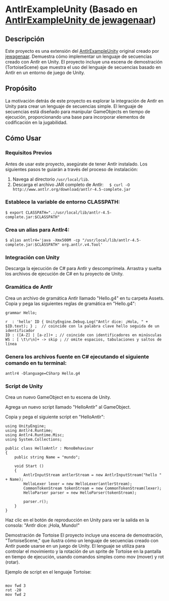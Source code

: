 # AntlrExampleUnity (Basado en [AntlrExampleUnity de jewagenaar](https://github.com/jewagenaar/AntlrExampleUnity))

## Descripción

Este proyecto es una extensión del [AntlrExampleUnity](https://github.com/jewagenaar/AntlrExampleUnity) original creado por [jewagenaar](https://github.com/jewagenaar). Demuestra cómo implementar un lenguaje de secuencias creado con Antlr en Unity. El proyecto incluye una escena de demostración (TortoiseScene) que muestra el uso del lenguaje de secuencias basado en Antlr en un entorno de juego de Unity.

## Propósito

La motivación detrás de este proyecto es explorar la integración de Antlr en Unity para crear un lenguaje de secuencias simple. El lenguaje de secuencias está diseñado para manipular GameObjects en tiempo de ejecución, proporcionando una base para incorporar elementos de codificación en la jugabilidad.

## Cómo Usar

### Requisitos Previos

Antes de usar este proyecto, asegúrate de tener Antlr instalado. Los siguientes pasos te guiarán a través del proceso de instalación:

1. Navega al directorio `/usr/local/lib`.
2. Descarga el archivo JAR completo de Antlr:
 ```  $ curl -O http://www.antlr.org/download/antlr-4.5-complete.jar```
### Establece la variable de entorno CLASSPATH:

```$ export CLASSPATH=".:/usr/local/lib/antlr-4.5-complete.jar:$CLASSPATH"```


### Crea un alias para Antlr4:


```$ alias antlr4='java -Xmx500M -cp "/usr/local/lib/antlr-4.5-complete.jar:$CLASSPATH" org.antlr.v4.Tool'```

### Integración con Unity

Descarga la ejecución de C# para Antlr y descomprímela.
Arrastra y suelta los archivos de ejecución de C# en tu proyecto de Unity.

### Gramática de Antlr

Crea un archivo de gramática Antlr llamado "Hello.g4" en tu carpeta Assets.
Copia y pega las siguientes reglas de gramática en "Hello.g4":


```grammar Hello; ```

```
r  : 'hello' ID { UnityEngine.Debug.Log("Antlr dice: ¡Hola, " + $ID.text); } ;  // coincide con la palabra clave hello seguida de un identificador 
ID : ([A-Z] | [a-z])+ ; // coincide con identificadores en minúsculas
WS : [ \t\r\n]+ -> skip ; // omite espacios, tabulaciones y saltos de línea
```
### Genera los archivos fuente en C# ejecutando el siguiente comando en tu terminal:

```antlr4 -Dlanguage=CSharp Hello.g4```
### Script de Unity
Crea un nuevo GameObject en tu escena de Unity.

Agrega un nuevo script llamado "HelloAntlr" al GameObject.

Copia y pega el siguiente script en "HelloAntlr":


```
using UnityEngine;
using Antlr4.Runtime;
using Antlr4.Runtime.Misc;
using System.Collections;

public class HelloAntlr : MonoBehaviour 
{
    public string Name = "mundo";

    void Start () 
    {
        AntlrInputStream antlerStream = new AntlrInputStream("hello " + Name);
        HelloLexer lexer = new HelloLexer(antlerStream);
        CommonTokenStream tokenStream = new CommonTokenStream(lexer);
        HelloParser parser = new HelloParser(tokenStream);

        parser.r();
    }
}

```

Haz clic en el botón de reproducción en Unity para ver la salida en la consola: "Antlr dice: ¡Hola, Mundo!"

Demostración de Tortoise
El proyecto incluye una escena de demostración, "TortoiseScene," que ilustra cómo un lenguaje de secuencias creado con Antlr puede usarse en un juego de Unity. El lenguaje se utiliza para controlar el movimiento y la rotación de un sprite de Tortoise en la pantalla en tiempo de ejecución, usando comandos simples como mov (mover) y rot (rotar).

Ejemplo de script en el lenguaje Tortoise:

```

mov fwd 3
rot -20
mov fwd 2
```
